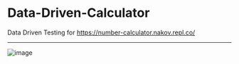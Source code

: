 # Data-Driven-Calculator
Data Driven Testing for https://number-calculator.nakov.repl.co/

___

![image](https://user-images.githubusercontent.com/74366617/199093865-a722e663-87b9-4373-9466-4ebe780a029b.png)



